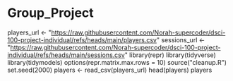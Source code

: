 # Group_Project

players_url <- "https://raw.githubusercontent.com/Norah-supercoder/dsci-100-project-individual/refs/heads/main/players.csv"
sessions_url <- "https://raw.githubusercontent.com/Norah-supercoder/dsci-100-project-individual/refs/heads/main/sessions.csv"
library(repr)
library(tidyverse)
library(tidymodels)
options(repr.matrix.max.rows = 10)
source("cleanup.R")
set.seed(2000)
players <- read_csv(players_url)
head(players)
players
